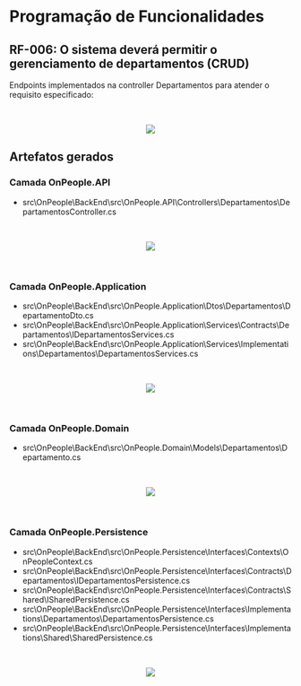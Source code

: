 # Programação de Funcionalidades

## RF-006: O sistema deverá permitir o gerenciamento de departamentos (CRUD)

Endpoints implementados na controller Departamentos para atender o requisito especificado:

</br>
<p align="center">
<img src=https://raw.githubusercontent.com/ICEI-PUC-Minas-PMV-ADS/pmv-ads-2023-1-e4-proj-apdist-t4-onpeople/main/docs/img/ControllerDepartamentos.png>
</p>


## Artefatos gerados

### Camada OnPeople.API

* src\OnPeople\BackEnd\src\OnPeople.API\Controllers\Departamentos\DepartamentosController.cs

</br>
<p align="center">
<img src=https://raw.githubusercontent.com/ICEI-PUC-Minas-PMV-ADS/pmv-ads-2023-1-e4-proj-apdist-t4-onpeople/main/docs/img/OnPeopleAPI_Departamentos.png>
</p>
</br>

### Camada OnPeople.Application

* src\OnPeople\BackEnd\src\OnPeople.Application\Dtos\Departamentos\DepartamentoDto.cs
* src\OnPeople\BackEnd\src\OnPeople.Application\Services\Contracts\Departamentos\IDepartamentosServices.cs
* src\OnPeople\BackEnd\src\OnPeople.Application\Services\Implementations\Departamentos\DepartamentosServices.cs

</br>
<p align="center">
<img src=https://raw.githubusercontent.com/ICEI-PUC-Minas-PMV-ADS/pmv-ads-2023-1-e4-proj-apdist-t4-onpeople/main/docs/img/OnPeopleApplication_Departamentos.png>
</p>
</br>

### Camada OnPeople.Domain

* src\OnPeople\BackEnd\src\OnPeople.Domain\Models\Departamentos\Departamento.cs

</br>
<p align="center">
<img src=https://raw.githubusercontent.com/ICEI-PUC-Minas-PMV-ADS/pmv-ads-2023-1-e4-proj-apdist-t4-onpeople/main/docs/img/OnPeopleDomain_Departamentos.png>
</p>
</br>

### Camada OnPeople.Persistence

* src\OnPeople\BackEnd\src\OnPeople.Persistence\Interfaces\Contexts\OnPeopleContext.cs
* src\OnPeople\BackEnd\src\OnPeople.Persistence\Interfaces\Contracts\Departamentos\IDepartamentosPersistence.cs
* src\OnPeople\BackEnd\src\OnPeople.Persistence\Interfaces\Contracts\Shared\ISharedPersistence.cs
* src\OnPeople\BackEnd\src\OnPeople.Persistence\Interfaces\Implementations\Departamentos\DepartamentosPersistence.cs
* src\OnPeople\BackEnd\src\OnPeople.Persistence\Interfaces\Implementations\Shared\SharedPersistence.cs

</br>
<p align="center">
<img src=https://raw.githubusercontent.com/ICEI-PUC-Minas-PMV-ADS/pmv-ads-2023-1-e4-proj-apdist-t4-onpeople/main/docs/img/OnPeoplePersistence_Departamentos.png>
</p>
</br>
